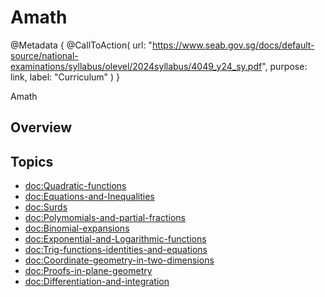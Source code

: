 # Amath

@Metadata {
    @CallToAction(
        url: "https://www.seab.gov.sg/docs/default-source/national-examinations/syllabus/olevel/2024syllabus/4049_y24_sy.pdf",
        purpose: link,
        label: "Curriculum"
    )
}

Amath

## Overview

## Topics
- <doc:Quadratic-functions>
- <doc:Equations-and-Inequalities>
- <doc:Surds>
- <doc:Polymomials-and-partial-fractions>
- <doc:Binomial-expansions>
- <doc:Exponential-and-Logarithmic-functions>
- <doc:Trig-functions-identities-and-equations>
- <doc:Coordinate-geometry-in-two-dimensions>
- <doc:Proofs-in-plane-geometry>
- <doc:Differentiation-and-integration>